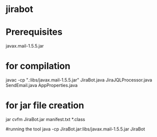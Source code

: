 # jirabot
# Prerequisites
javax.mail-1.5.5.jar

# for compilation
javac -cp ".:libs/javax.mail-1.5.5.jar" JiraBot.java JiraJQLProcessor.java SendEmail.java AppProperties.java
# for jar file creation
jar cvfm JiraBot.jar manifest.txt *.class

#running the tool
java -cp JiraBot.jar:libs/javax.mail-1.5.5.jar JiraBot
